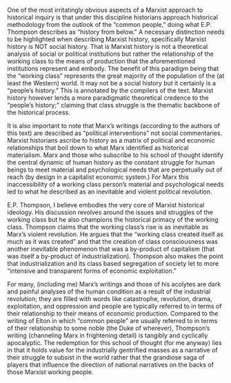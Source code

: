 One of the most irritatingly obvious aspects of a Marxist approach to historical inquiry is that under this discipline historians approach historical methodology from the outlook of the “common people,” doing what E.P. Thompson describes as “history from below.” A necessary distinction needs to be highlighted when describing Marxist history, specifically Marxist history is NOT social history. That is Marxist history is not a theoretical analysis of social or political institutions but rather the relationship of the working class to the means of production that the aforementioned institutions represent and embody. The benefit of this paradigm being that the “working class” represents the great majority of the population of the (at least the Western) world. It may not be a social history but it certainly is a “people’s history.” This is annotated by the compilers of the text. Marxist history however lends a more paradigmatic theoretical credence to the “people’s history;” claiming that class struggle is the thematic backbone of the historical process.
  
It is also important to note that Marx’s writings (according to the authors of this text) are described as “political interventions” not social commentaries. Marxist historians ascribe to history as a matrix of political and economic relationships that boil down to what Marx identified as historical materialism. Marx and those who subscribe to his school of thought identify the central dynamic of human history as the constant struggle for human beings to meet material and psychological needs that are perpetually out of reach (by design in a capitalist economic system.) For Marx this inaccessibility of a working class person’s material and psychological needs led  to what he described as an inevitable and violent political revolution.

E.P. Thompson, I believe embodies the very core of Marxist historical ideology. His discussion revolves around the issues and struggles of the working class but he also champions the historical primacy of the working class. Thompson claims that the working class’s rise is as inevitable as Marx’s violent revolution. He argues that the “working class created itself as much as it was created” and that the creation of class consciousness was another inevitable phenomenon that was a by-product of capitalism (that was itself a by-product of industrialization). Thompson also makes the point that industrialization and its class based segregation of society let to more “intensive and transparent forms of economic exploitation.”

For many, (including me) Marx’s writings and those of his acolytes are dark and painful analyses of the human condition as a result of the industrial revolution; they are filled with words like catastrophe, revolution, drama, exploitation, and oppression and people are typically referred to in terms of their relationship to their means of economic production. Compared to the writing of Elton in which “common people” are usually referred to in terms of their relationship to some noble (the Duke of wherever), Thompson’s writing (channeling Marx in frightening detail) is tangibly and cyclically apocalyptic. The redemption for this school of thought (for me anyway) lies in that it holds value for the industrially gentrified masses as a narrative of their struggle to subsist in the world rather that the grandiose saga of players that influence the direction of national narratives on the backs of those Marxist working people.
